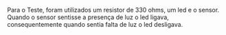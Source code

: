 Para o Teste, foram utilizados um resistor de 330 ohms, um led e o sensor. Quando o sensor sentisse a presença de luz o led ligava, consequentemente quando sentia falta de luz o led desligava.
